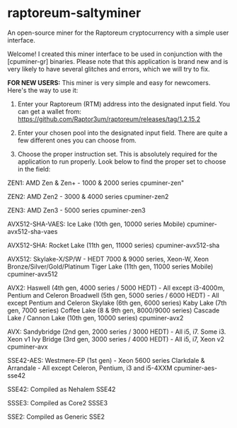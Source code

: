# raptoreum-saltyminer
An open-source miner for the Raptoreum cryptocurrency with a simple user interface.

Welcome! I created this miner interface to be used in conjunction with the [cpuminer-gr] binaries.
Please note that this application is brand new and is very likely to have several glitches and errors, which we will try to fix.

**FOR NEW USERS:**
This miner is very simple and easy for newcomers. Here's the way to use it:

1. Enter your Raptoreum (RTM) address into the designated input field. You can get a wallet from:
https://github.com/Raptor3um/raptoreum/releases/tag/1.2.15.2

2. Enter your chosen pool into the designated input field. There are quite a few different ones you can choose from.

3. Choose the proper instruction set. This is absolutely required for the application to run properly. Look below to find the proper set to choose in the field:

ZEN1:
AMD Zen & Zen+ - 1000 & 2000 series
cpuminer-zen"

ZEN2:
AMD Zen2 - 3000 & 4000 series
cpuminer-zen2

ZEN3:
AMD Zen3 - 5000 series
cpuminer-zen3

AVX512-SHA-VAES:
Ice Lake (10th gen, 10000 series Mobile)
cpuminer-avx512-sha-vaes

AVX512-SHA:
Rocket Lake (11th gen, 11000 series)
cpuminer-avx512-sha

AVX512:
Skylake-X/SP/W - HEDT 7000 & 9000 series, Xeon-W, Xeon Bronze/Silver/Gold/Platinum
Tiger Lake (11th gen, 11000 series Mobile)
cpuminer-avx512

AVX2:
Haswell (4th gen, 4000 series / 5000 HEDT) - All except i3-4000m, Pentium and Celeron
Broadwell (5th gen, 5000 series / 6000 HEDT) - All except Pentium and Celeron
Skylake (6th gen, 6000 series)
Kaby Lake (7th gen, 7000 series)
Coffee Lake (8 & 9th gen, 8000/9000 series)
Cascade Lake / Cannon Lake (10th gen, 10000 series)
cpuminer-avx2

AVX:
Sandybridge (2nd gen, 2000 series / 3000 HEDT) - All i5, i7. Some i3. Xeon v1
Ivy Bridge (3rd gen, 3000 series / 4000 HEDT) - All i5, i7, Xeon v2
cpuminer-avx

SSE42-AES:
Westmere-EP (1st gen) - Xeon 5600 series
Clarkdale & Arrandale - All except Celeron, Pentium, i3 and i5-4XXM
cpuminer-aes-sse42

SSE42:
Compiled as Nehalem SSE42

SSSE3:
Compiled as Core2 SSSE3

SSE2:
Compiled as Generic SSE2
